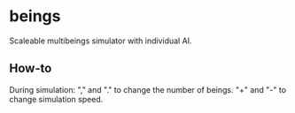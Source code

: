 # beings
Scaleable multibeings simulator with individual AI.

## How-to
During simulation:
"," and "." to change the number of beings. 
"+" and "-" to change simulation speed.
